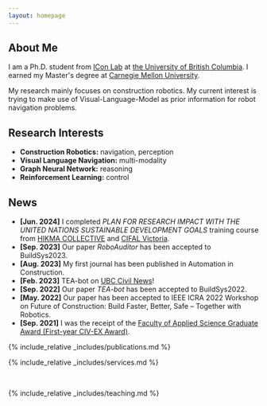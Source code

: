 ```yaml
---
layout: homepage
---
```


## About Me

I am a Ph.D. student from [ICon Lab](https://intelconstructlab.github.io/index.html) at [the University of British Columbia](https://www.ubc.ca/). I earned my Master's degree at [Carnegie Mellon University](https://www.cmu.edu/). 

My research mainly focuses on construction robotics. My current interest is trying to make use of Visual-Language-Model as prior information for robot navigation problems.

## Research Interests

- **Construction Robotics:** navigation, perception
- **Visual Language Navigation:** multi-modality
- **Graph Neural Network:** reasoning
- **Reinforcement Learning:** control

## News

- **[Jun. 2024]** I completed _PLAN FOR RESEARCH IMPACT WITH THE UNITED NATIONS SUSTAINABLE DEVELOPMENT GOALS_ training course from [HIKMA COLLECTIVE](https://www.hikma.studio/collective) and [CIFAL Victoria](https://www.uvic.ca/about-uvic/cifal/index.php).
- **[Sep. 2023]** Our paper _RoboAuditor_ has been accepted to BuildSys2023.
- **[Aug. 2023]** My first journal has been published in Automation in Construction.
- **[Feb. 2023]** TEA-bot on [UBC Civil News](https://civil.ubc.ca/professor-zhengbo-zou-leverages-robotics-to-enhance-building-efficiency/)!
- **[Sep. 2022]** Our paper _TEA-bot_ has been accepted to BuildSys2022.
- **[May. 2022]** Our paper has been accepted to IEEE ICRA 2022 Workshop on Future of Construction: Build Faster, Better, Safe – Together with Robotics.
- **[Sep. 2021]** I was the receipt of the [Faculty of Applied Science Graduate Award (First-year CIV-EX Award)](https://students.ubc.ca/enrolment/finances/award-search/vancouver/faculty-applied-science/general/6434).

{% include_relative _includes/publications.md %}

{% include_relative _includes/services.md %}

<br>

{% include_relative _includes/teaching.md %}
